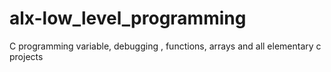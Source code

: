 # alx-low_level_programming
C programming variable, debugging , functions, arrays and all elementary c projects 
